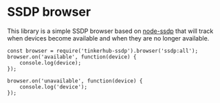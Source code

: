 # SSDP browser

This library is a simple SSDP browser based on [node-ssdp](https://github.com/diversario/node-ssdp/)
that will track when devices become available and when they are no longer
available.

```
const browser = require('tinkerhub-ssdp').browser('ssdp:all');
browser.on('available', function(device) {
	console.log(device);
});

browser.on('unavailable', function(device) {
	console.log('device');
});
```
